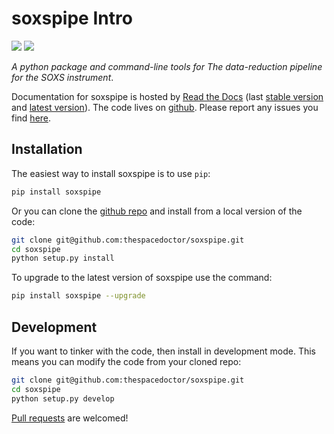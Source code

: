 # soxspipe Intro

[![](https://readthedocs.org/projects/soxspipe/badge/)](http://soxspipe.readthedocs.io/en/latest/?badge)   [![](https://cdn.jsdelivr.net/gh/thespacedoctor/soxspipe@master/coverage.svg)](https://cdn.jsdelivr.net/gh/thespacedoctor/soxspipe@master/htmlcov/index.html)


*A python package and command-line tools for The data-reduction pipeline for the SOXS instrument*.

Documentation for soxspipe is hosted by [Read the Docs](http://soxspipe.readthedocs.org/en/stable/) (last
[stable version](http://soxspipe.readthedocs.org/en/stable/) and [latest version](http://soxspipe.readthedocs.org/en/latest/)). The code lives on [github](https://github.com/thespacedoctor/soxspipe). Please report any issues you find [here](https://github.com/thespacedoctor/soxspipe/issues).

## Installation

The easiest way to install soxspipe is to use `pip`:

``` bash
pip install soxspipe
```

Or you can clone the [github repo](https://github.com/thespacedoctor/soxspipe) and install from a local version of the code:

``` bash
git clone git@github.com:thespacedoctor/soxspipe.git
cd soxspipe
python setup.py install
```

To upgrade to the latest version of soxspipe use the command:

``` bash
pip install soxspipe --upgrade
```

## Development

If you want to tinker with the code, then install in development mode. This means you can modify the code from your cloned repo:

``` bash
git clone git@github.com:thespacedoctor/soxspipe.git
cd soxspipe
python setup.py develop
```

[Pull requests](https://github.com/thespacedoctor/soxspipe/pulls) are welcomed! 

<!-- ### Sublime Snippets

If you use [Sublime Text](https://www.sublimetext.com/) as your code editor, and you're planning to develop your own python code with soxspipe, you might find [my Sublime Snippets](https://github.com/thespacedoctor/soxspipe-Sublime-Snippets) useful. -->





